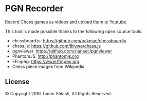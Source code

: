 # PGN Recorder

Record Chess games as videos and upload them to Youtube.

This tool is made possible thanks to the following open source tools:

* chessboard.js: https://github.com/oakmac/chessboardjs
* chess.js: https://github.com/jhlywa/chess.js
* pgnviewer: https://github.com/siansell/pgnviewer
* PhantomJS: http://phantomjs.org
* FFmpeg: https://www.ffmpeg.org
* Chess piece images from Wikipedia

## License

© Copyright 2016 Tamer Shlash, All Rights Reserved.
